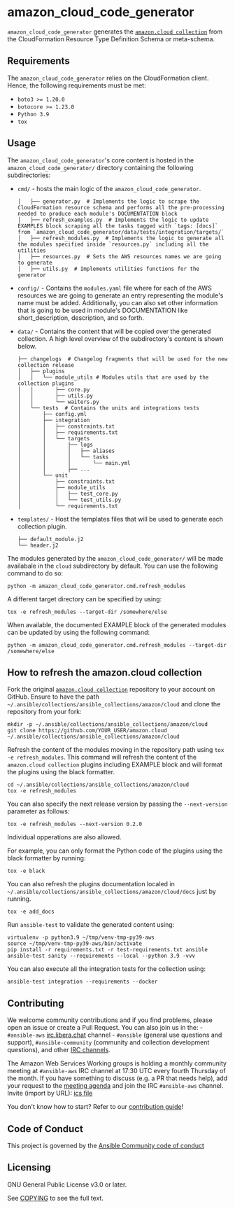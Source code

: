 # amazon_cloud_code_generator

`amazon_cloud_code_generator` generates the [``amazon.cloud collection``](https://github.com/ansible-collections/amazon.cloud) from the CloudFormation Resource Type Definition Schema or meta-schema.

## Requirements

The `amazon_cloud_code_generator` relies on the CloudFormation client. Hence, the following requirements must be met:
- `boto3 >= 1.20.0`
- `botocore >= 1.23.0`
- `Python 3.9`
- `tox`

## Usage

The `amazon_cloud_code_generator`'s core content is hosted in the `amazon_cloud_code_generator/` directory containing the following subdirectories:

- `cmd/` - hosts the main logic of the `amazon_cloud_code_generator`.
    ```
    │   ├── generator.py  # Implements the logic to scrape the  CloudFormation resource schema and performs all the pre-processing needed to produce each module's DOCUMENTATION block
    │   ├── refresh_examples.py  # Implements the logic to update EXAMPLES block scraping all the tasks tagged with `tags: [docs]` from `amazon_cloud_code_generator/data/tests/integration/targets/`
    │   ├── refresh_modules.py  # Implements the logic to generate all the modules specified inside `resources.py` including all the utilities
    │   ├── resources.py  # Sets the AWS resources names we are going to generate  
    │   ├── utils.py  # Implements utilities functions for the generator
    ```

- `config/` - Contains the `modules.yaml` file where for each of the AWS resources we are going to generate an entry representing the module's name must be added. Additionally, you can also set other information that is going to be used in module's DOCUMENTATION like short_description, description, and so forth.

- `data/` - Contains the content that will be copied over the generated collection. A high level overview of the subdirectory's content is shown below.
    ```
    ├── changelogs  # Changelog fragments that will be used for the new collection release
    │   ├── plugins
    │   │   └── module_utils # Modules utils that are used by the collection plugins
    │   │       ├── core.py
    │   │       ├── utils.py
    │   │       └── waiters.py
    │   └── tests  # Contains the units and integrations tests
    │       ├── config.yml
    │       ├── integration
    │       │   ├── constraints.txt
    │       │   ├── requirements.txt
    │       │   └── targets
    │       │       ├── logs
    │       │       │   ├── aliases
    │       │       │   └── tasks
    │       │       │       └── main.yml
    │       │       ├── ...
    │       └── unit
    │           ├── constraints.txt
    │           ├── module_utils
    │           │   ├── test_core.py
    │           │   └── test_utils.py
    │           └── requirements.txt
    ```

- `templates/` -  Host the templates files that will be used to generate each collection plugin. 
    ```
    ├── default_module.j2
    └── header.j2
    ```

The modules generated by the `amazon_cloud_code_generator/` will be made availabale in the `cloud` subdirectory by default. You can use the following command to do so:

```python -m amazon_cloud_code_generator.cmd.refresh_modules```

A different target directory can be specified by using:

```tox -e refresh_modules --target-dir /somewhere/else```

When available, the documented EXAMPLE block of the generated modules can be updated by using the following command:

```python -m amazon_cloud_code_generator.cmd.refresh_modules --target-dir /somewhere/else```

## How to refresh the amazon.cloud collection

Fork the original [``amazon.cloud collection``](https://github.com/ansible-collections/amazon.cloud) repository to your account on GitHub. Ensure to have the path `~/.ansible/collections/ansible_collections/amazon/cloud` and clone the repository from your fork:
```
mkdir -p ~/.ansible/collections/ansible_collections/amazon/cloud
git clone https://github.com/YOUR_USER/amazon.cloud ~/.ansible/collections/ansible_collections/amazon/cloud
```

Refresh the content of the modules moving in the repository path using `tox -e refresh_modules`.
This command will refresh the content of the ``amazon.cloud collection`` plugins including EXAMPLE block and will format the plugins using the black formatter.
```
cd ~/.ansible/collections/ansible_collections/amazon/cloud
tox -e refresh_modules
```

You can also specify the next release version by passing the `--next-version` parameter as follows:
```
tox -e refresh_modules --next-version 0.2.0
```

Individual opperations are also allowed. 

For example, you can only format the Python code of the plugins using the black formatter by running:

```tox -e black```

You can also refresh the plugins documentation localed in `~/.ansible/collections/ansible_collections/amazon/cloud/docs` just by running.

```tox -e add_docs```

Run `ansible-test` to validate the generated content using:
```
virtualenv -p python3.9 ~/tmp/venv-tmp-py39-aws
source ~/tmp/venv-tmp-py39-aws/bin/activate
pip install -r requirements.txt -r test-requirements.txt ansible
ansible-test sanity --requirements --local --python 3.9 -vvv
```

You can also execute all the integration tests for the collection using:
```
ansible-test integration --requirements --docker

```

## Contributing
We welcome community contributions and if you find problems, please open an issue or create a Pull Request. You can also join us in the:
    - `#ansible-aws` [irc.libera.chat](https://libera.chat/) channel
    - `#ansible` (general use questions and support), `#ansible-community` (community and collection development questions), and other [IRC channels](https://docs.ansible.com/ansible/devel/community/communication.html#irc-channels).

The Amazon Web Services Working groups is holding a monthly community meeting at `#ansible-aws` IRC channel at 17:30 UTC every fourth Thursday of the month. If you have something to discuss (e.g. a PR that needs help), add your request to the [meeting agenda](https://github.com/ansible/community/issues/654) and join the IRC `#ansible-aws` channel. Invite (import by URL): [ics file](https://raw.githubusercontent.com/ansible/community/main/meetings/ical/aws.ics)

You don't know how to start? Refer to our [contribution guide](CONTRIBUTING.md)!

## Code of Conduct

This project is governed by the [Ansible Community code of conduct](https://docs.ansible.com/ansible/latest/community/code_of_conduct.html)

## Licensing

GNU General Public License v3.0 or later.

See [COPYING](https://www.gnu.org/licenses/gpl-3.0.txt) to see the full text.
                                                                              